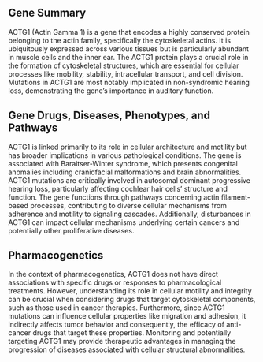 ## Gene Summary
ACTG1 (Actin Gamma 1) is a gene that encodes a highly conserved protein belonging to the actin family, specifically the cytoskeletal actins. It is ubiquitously expressed across various tissues but is particularly abundant in muscle cells and the inner ear. The ACTG1 protein plays a crucial role in the formation of cytoskeletal structures, which are essential for cellular processes like mobility, stability, intracellular transport, and cell division. Mutations in ACTG1 are most notably implicated in non-syndromic hearing loss, demonstrating the gene’s importance in auditory function.

## Gene Drugs, Diseases, Phenotypes, and Pathways
ACTG1 is linked primarily to its role in cellular architecture and motility but has broader implications in various pathological conditions. The gene is associated with Baraitser-Winter syndrome, which presents congenital anomalies including craniofacial malformations and brain abnormalities. ACTG1 mutations are critically involved in autosomal dominant progressive hearing loss, particularly affecting cochlear hair cells’ structure and function. The gene functions through pathways concerning actin filament-based processes, contributing to diverse cellular mechanisms from adherence and motility to signaling cascades. Additionally, disturbances in ACTG1 can impact cellular mechanisms underlying certain cancers and potentially other proliferative diseases.

## Pharmacogenetics
In the context of pharmacogenetics, ACTG1 does not have direct associations with specific drugs or responses to pharmacological treatments. However, understanding its role in cellular motility and integrity can be crucial when considering drugs that target cytoskeletal components, such as those used in cancer therapies. Furthermore, since ACTG1 mutations can influence cellular properties like migration and adhesion, it indirectly affects tumor behavior and consequently, the efficacy of anti-cancer drugs that target these properties. Monitoring and potentially targeting ACTG1 may provide therapeutic advantages in managing the progression of diseases associated with cellular structural abnormalities.